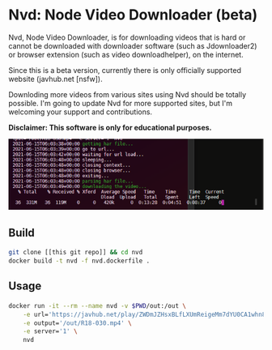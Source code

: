 
# Nvd: Node Video Downloader (beta)

Nvd, Node Video Downloader, is for downloading videos that is hard or cannot be downloaded with downloader software (such as Jdownloader2) or browser extension (such as video downloadhelper), on the internet.

Since this is a beta version, currently there is only officially supported website (javhub.net [nsfw]).

Downloding more videos from various sites using Nvd should be totally possible. I'm going to update Nvd for more supported sites, but I'm welcoming your support and contributions.

**Disclaimer: This software is only for educational purposes.**

![./image.png](https://raw.githubusercontent.com/gupsevopse/nvd/main/image.png)

## Build

```sh
git clone [[this git repo]] && cd nvd
docker build -t nvd -f nvd.dockerfile .
```

## Usage

```sh
docker run -it --rm --name nvd -v $PWD/out:/out \
	-e url='https://javhub.net/play/ZWDmJZHsxBLfLXUmReigeMm7dYU0CA1whn8ccpv02zU/r18-030-free-information-office-a-week-autumn-compensated-dating-keiyo-line-u-18' \
	-e output='/out/R18-030.mp4' \
	-e server='1' \
	nvd
```
